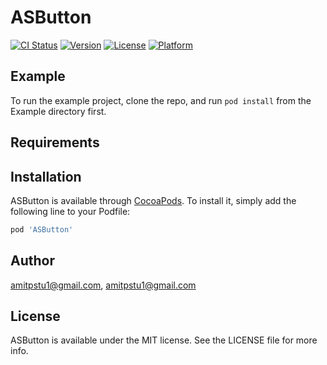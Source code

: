 # ASButton

[![CI Status](https://img.shields.io/travis/amitpstu1@gmail.com/ASButton.svg?style=flat)](https://travis-ci.org/amitpstu1@gmail.com/ASButton)
[![Version](https://img.shields.io/cocoapods/v/ASButton.svg?style=flat)](https://cocoapods.org/pods/ASButton)
[![License](https://img.shields.io/cocoapods/l/ASButton.svg?style=flat)](https://cocoapods.org/pods/ASButton)
[![Platform](https://img.shields.io/cocoapods/p/ASButton.svg?style=flat)](https://cocoapods.org/pods/ASButton)

## Example

To run the example project, clone the repo, and run `pod install` from the Example directory first.

## Requirements

## Installation

ASButton is available through [CocoaPods](https://cocoapods.org). To install
it, simply add the following line to your Podfile:

```ruby
pod 'ASButton'
```

## Author

amitpstu1@gmail.com, amitpstu1@gmail.com

## License

ASButton is available under the MIT license. See the LICENSE file for more info.
